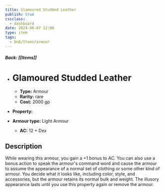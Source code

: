 ```yaml
---
title: Glamoured Studded Leather
publish: true
cssclass:
  - dashboard
date: 2024-06-07 12:00
type: item
tags:
  - DnD/Items/armour
---
```


##### Back: [[Items]]

- # Glamoured Studded Leather

    - **Type:** Armour
    - **Rarity:** rare
    - **Cost:** 2000 gp
- **Property:** 
- **Armour type:** Light Armour
    - **AC:** 12 + Dex

## Description 

While wearing this armour, you gain a +1 bonus to AC. You can also use a bonus action to speak the armour's command word and cause the armour to assume the appearance of a normal set of clothing or some other kind of armour. You decide what it looks like, including color, style, and accessories, but the armour retains its normal bulk and weight. The illusory appearance lasts until you use this property again or remove the armour.
